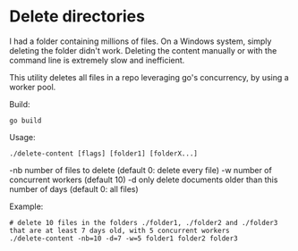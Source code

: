 # Delete directories

I had a folder containing millions of files. On a Windows system, simply deleting
the folder didn't work. Deleting the content manually or with the command line
is extremely slow and inefficient.

This utility deletes all files in a repo leveraging go's concurrency, by using
a worker pool.

Build:

```
go build
```

Usage:

```
./delete-content [flags] [folder1] [folderX...]
```

-nb number of files to delete (default 0: delete every file)
-w number of concurrent workers (default 10)
-d only delete documents older than this number of days (default 0: all files)

Example:
```
# delete 10 files in the folders ./folder1, ./folder2 and ./folder3 that are at least 7 days old, with 5 concurrent workers
./delete-content -nb=10 -d=7 -w=5 folder1 folder2 folder3
```
